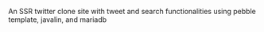 An SSR twitter clone site with tweet and search functionalities using pebble template, javalin, and mariadb
